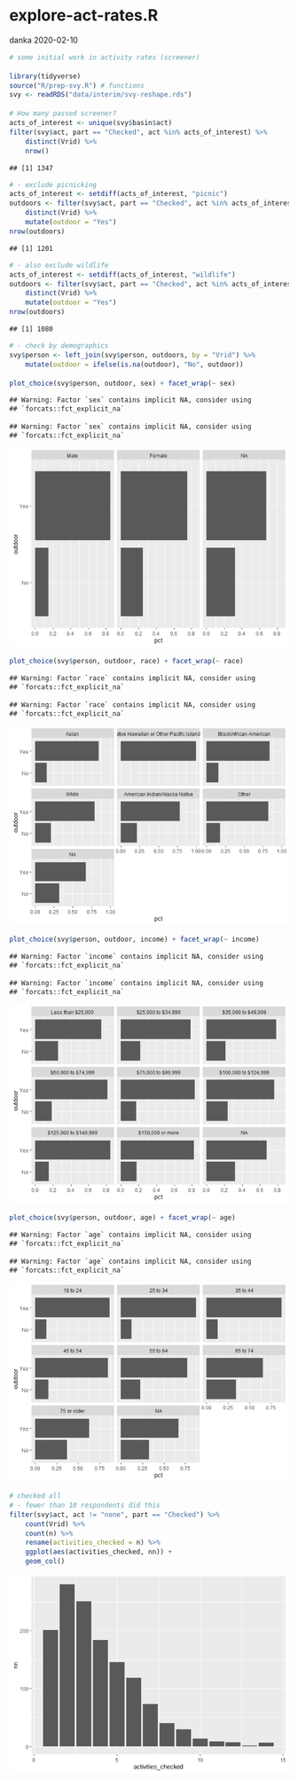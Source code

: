 explore-act-rates.R
================
danka
2020-02-10

``` r
# some initial work in activity rates (screener)

library(tidyverse)
source("R/prep-svy.R") # functions
svy <- readRDS("data/interim/svy-reshape.rds")

# How many passed screener?
acts_of_interest <- unique(svy$basin$act)
filter(svy$act, part == "Checked", act %in% acts_of_interest) %>%
    distinct(Vrid) %>%
    nrow()
```

    ## [1] 1347

``` r
# - exclude picnicking
acts_of_interest <- setdiff(acts_of_interest, "picnic")
outdoors <- filter(svy$act, part == "Checked", act %in% acts_of_interest) %>%
    distinct(Vrid) %>%
    mutate(outdoor = "Yes")
nrow(outdoors)
```

    ## [1] 1201

``` r
# - also exclude wildlife
acts_of_interest <- setdiff(acts_of_interest, "wildlife")
outdoors <- filter(svy$act, part == "Checked", act %in% acts_of_interest) %>%
    distinct(Vrid) %>%
    mutate(outdoor = "Yes")
nrow(outdoors)
```

    ## [1] 1080

``` r
# - check by demographics
svy$person <- left_join(svy$person, outdoors, by = "Vrid") %>%
    mutate(outdoor = ifelse(is.na(outdoor), "No", outdoor))

plot_choice(svy$person, outdoor, sex) + facet_wrap(~ sex)
```

    ## Warning: Factor `sex` contains implicit NA, consider using
    ## `forcats::fct_explicit_na`
    
    ## Warning: Factor `sex` contains implicit NA, consider using
    ## `forcats::fct_explicit_na`

![](explore-act-rates_files/figure-gfm/unnamed-chunk-1-1.png)<!-- -->

``` r
plot_choice(svy$person, outdoor, race) + facet_wrap(~ race)
```

    ## Warning: Factor `race` contains implicit NA, consider using
    ## `forcats::fct_explicit_na`

    ## Warning: Factor `race` contains implicit NA, consider using
    ## `forcats::fct_explicit_na`

![](explore-act-rates_files/figure-gfm/unnamed-chunk-1-2.png)<!-- -->

``` r
plot_choice(svy$person, outdoor, income) + facet_wrap(~ income)
```

    ## Warning: Factor `income` contains implicit NA, consider using
    ## `forcats::fct_explicit_na`

    ## Warning: Factor `income` contains implicit NA, consider using
    ## `forcats::fct_explicit_na`

![](explore-act-rates_files/figure-gfm/unnamed-chunk-1-3.png)<!-- -->

``` r
plot_choice(svy$person, outdoor, age) + facet_wrap(~ age)
```

    ## Warning: Factor `age` contains implicit NA, consider using
    ## `forcats::fct_explicit_na`

    ## Warning: Factor `age` contains implicit NA, consider using
    ## `forcats::fct_explicit_na`

![](explore-act-rates_files/figure-gfm/unnamed-chunk-1-4.png)<!-- -->

``` r
# checked all
# - fewer than 10 respondents did this
filter(svy$act, act != "none", part == "Checked") %>%
    count(Vrid) %>%
    count(n) %>%
    rename(activities_checked = n) %>%
    ggplot(aes(activities_checked, nn)) +
    geom_col()
```

![](explore-act-rates_files/figure-gfm/unnamed-chunk-1-5.png)<!-- -->

